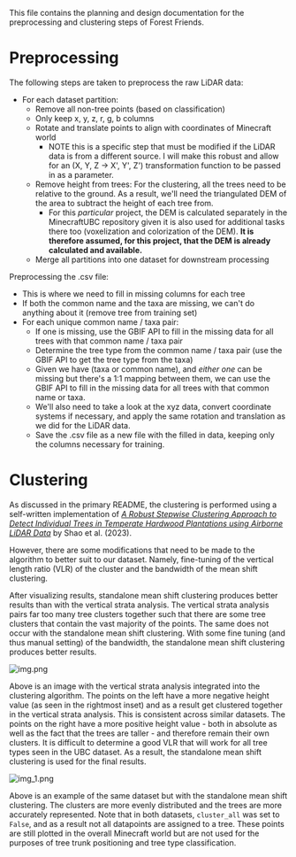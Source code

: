 This file contains the planning and design documentation for the preprocessing and clustering steps of Forest Friends.

# Preprocessing

The following steps are taken to preprocess the raw LiDAR data:
- For each dataset partition:
  - Remove all non-tree points (based on classification)
  - Only keep x, y, z, r, g, b columns
  - Rotate and translate points to align with coordinates of Minecraft world
    - NOTE this is a specific step that must be modified if the LiDAR data is from a different source. I will make this robust and allow for an (X, Y, Z -> X', Y', Z') transformation function to be passed in as a parameter.
  - Remove height from trees: For the clustering, all the trees need to be relative to the ground. As a result, we'll need the triangulated DEM of the area to subtract the height of each tree from.
    - For this *particular* project, the DEM is calculated separately in the MinecraftUBC repository given it is also used for additional tasks there too (voxelization and colorization of the DEM). **It is therefore assumed, for this project, that the DEM is already calculated and available.**
  - Merge all partitions into one dataset for downstream processing

Preprocessing the .csv file:
- This is where we need to fill in missing columns for each tree
- If both the common name and the taxa are missing, we can't do anything about it (remove tree from training set)
- For each unique common name / taxa pair:
  - If one is missing, use the GBIF API to fill in the missing data for all trees with that common name / taxa pair
  - Determine the tree type from the common name / taxa pair (use the GBIF API to get the tree type from the taxa)
  - Given we have (taxa or common name), and *either one* can be missing but there's a 1:1 mapping between them, we can use the GBIF API to fill in the missing data for all trees with that common name or taxa.
  - We'll also need to take a look at the xyz data, convert coordinate systems if necessary, and apply the same rotation and translation as we did for the LiDAR data.
  - Save the .csv file as a new file with the filled in data, keeping only the columns necessary for training. 

# Clustering

As discussed in the primary README, the clustering is performed using a self-written implementation of [*A Robust Stepwise Clustering Approach to Detect Individual Trees in Temperate Hardwood Plantations using Airborne LiDAR Data*](https://doi.org/10.3390/rs15051241) by Shao et al. (2023).

However, there are some modifications that need to be made to the algorithm to better suit to our dataset. Namely, fine-tuning of the vertical length ratio (VLR) of the cluster and the bandwidth of the mean shift clustering.

After visualizing results, standalone mean shift clustering produces better results than with the vertical strata analysis. The vertical strata analysis pairs far too many tree clusters together such that there are some tree clusters that contain the vast majority of the points. The same does not occur with the standalone mean shift clustering. With some fine tuning (and thus manual setting) of the bandwidth, the standalone mean shift clustering produces better results.

![img.png](img.png)

Above is an image with the vertical strata analysis integrated into the clustering algorithm. The points on the left have a more negative height value (as seen in the rightmost inset) and as a result get clustered together in the vertical strata analysis. This is consistent across similar datasets. The points on the right have a more positive height value - both in absolute as well as the fact that the trees are taller - and therefore remain their own clusters. It is difficult to determine a good VLR that will work for all tree types seen in the UBC dataset. As a result, the standalone mean shift clustering is used for the final results.

![img_1.png](img_1.png)

Above is an example of the same dataset but with the standalone mean shift clustering. The clusters are more evenly distributed and the trees are more accurately represented. Note that in both datasets, `cluster_all` was set to `False`, and as a result not all datapoints are assigned to a tree. These points are still plotted in the overall Minecraft world but are not used for the purposes of tree trunk positioning and tree type classification.